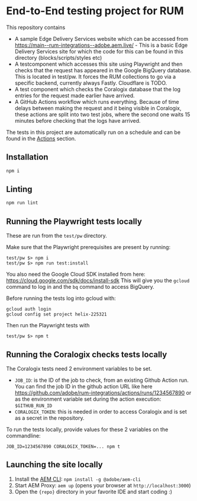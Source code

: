 # End-to-End testing project for RUM

This repository contains

* A sample Edge Delivery Services website which can be accessed from https://main--rum-integrations--adobe.aem.live/ - This is a basic Edge Delivery Services site for which the code for this can be found in this directory (blocks/scripts/styles etc)
* A testcomponent which accesses this site using Playwright and then checks that the request has appeared in the Google BigQuery database. This is located in test/pw. It forces the RUM collections to go via a specific backend, currently always Fastly. Cloudflare is TODO.
* A test component which checks the Coralogix database that the log entries for the request made earlier have arrived.
* A GitHub Actions workflow which runs everything. Because of time delays between making the request and it being visible in Coralogix, these actions are split into two test jobs, where the second one waits 15 minutes before checking that the logs have arrived.

The tests in this project are automatically run on a schedule and can be found in the [Actions](actions)
section.

## Installation

```sh
npm i
```

## Linting

```sh
npm run lint
```

## Running the Playwright tests locally

These are run from the `test/pw` directory.

Make sure that the Playwright prerequisites are present by running:

```
test/pw $> npm i
test/pw $> npm run test:install
```

You also need the Google Cloud SDK installed from here: https://cloud.google.com/sdk/docs/install-sdk
This will give you the `gcloud` command to log in and the `bq` command to access BigQuery.

Before running the tests log into gcloud with:

```
gcloud auth login
gcloud config set project helix-225321
```

Then run the Playwright tests with
```
test/pw $> npm t
```

## Running the Coralogix checks tests locally

The Coralogix tests need 2 environment variables to be set.

* `JOB_ID`: is the ID of the job to check, from an existing Github Action run. You can find the job ID in the github action URL like here https://github.com/adobe/rum-integrations/actions/runs/1234567890 or as the environment variable set during the action execution: `$GITHUB_RUN_ID`
* `CORALOGIX_TOKEN`: this is needed in order to access Coralogix and is set as a secret in the repository.

To run the tests locally, provide values for these 2 variables on the commandline:

```
JOB_ID=1234567890 CORALOGIX_TOKEN=... npm t
```

## Launching the site locally

1. Install the [AEM CLI](https://github.com/adobe/helix-cli): `npm install -g @adobe/aem-cli`
1. Start AEM Proxy: `aem up` (opens your browser at `http://localhost:3000`)
1. Open the `{repo}` directory in your favorite IDE and start coding :)

